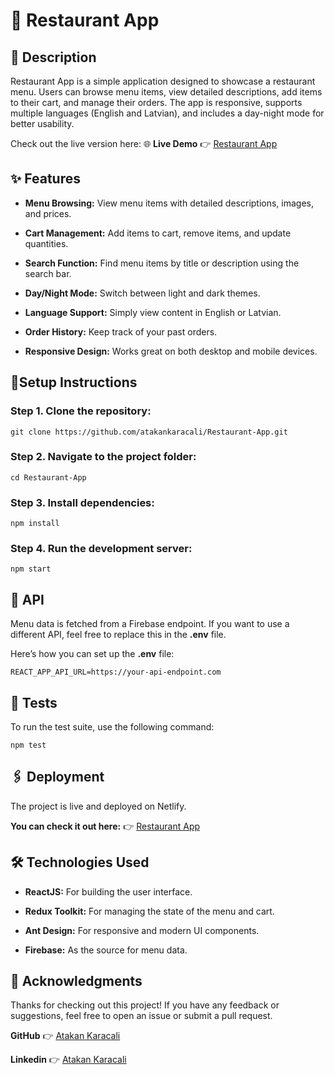 # 🍔 Restaurant App

## 📝 Description

Restaurant App is a simple application designed to showcase a restaurant menu. Users can browse menu items, view detailed descriptions, add items to their cart, and manage their orders. The app is responsive, supports multiple languages ​​(English and Latvian), and includes a day-night mode for better usability.

Check out the live version here:
🌐 **Live Demo** 👉 [Restaurant App](https://restarount-app.netlify.app/)

## ✨ Features

- **Menu Browsing:** View menu items with detailed descriptions, images, and prices.

- **Cart Management:** Add items to cart, remove items, and update quantities.

- **Search Function:** Find menu items by title or description using the search bar.

- **Day/Night Mode:** Switch between light and dark themes.

- **Language Support:** Simply view content in English or Latvian.

- **Order History:** Keep track of your past orders.

- **Responsive Design:** Works great on both desktop and mobile devices.


## 🚀Setup Instructions

### Step 1. Clone the repository:
```  
git clone https://github.com/atakankaracali/Restaurant-App.git
```


### Step 2. Navigate to the project folder:
``` 
cd Restaurant-App
```


### Step 3. Install dependencies:
```  
npm install
```


### Step 4. Run the development server:
``` 
npm start  
```


## 🔗 API

Menu data is fetched from a Firebase endpoint.
If you want to use a different API, feel free to replace this in the **.env** file. 

Here’s how you can set up the **.env** file:
```
REACT_APP_API_URL=https://your-api-endpoint.com
```


## 🧪 Tests

To run the test suite, use the following command:
```
npm test  
```

## 🖇️ Deployment

The project is live and deployed on Netlify. 

**You can check it out here:** 👉 [Restaurant App](https://restarount-app.netlify.app/)

## 🛠️ Technologies Used

- **ReactJS:** For building the user interface.

- **Redux Toolkit:** For managing the state of the menu and cart.

- **Ant Design:** For responsive and modern UI components.

- **Firebase:** As the source for menu data.

## 🤝 Acknowledgments

Thanks for checking out this project! If you have any feedback or suggestions, feel free to open an issue or submit a pull request.

**GitHub** 👉 [Atakan Karacali](https://github.com/atakankaracali/)

**Linkedin**  👉 [Atakan Karacali](https://www.linkedin.com/in/atakankaracali)



